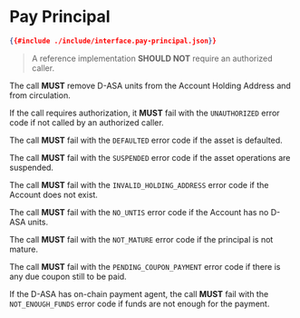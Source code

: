 # Pay Principal

```json
{{#include ./include/interface.pay-principal.json}}
```

> A reference implementation **SHOULD NOT** require an authorized caller.

The call **MUST** remove D-ASA units from the Account Holding Address and from
circulation.

If the call requires authorization, it **MUST** fail with the `UNAUTHORIZED` error
code if not called by an authorized caller.

The call **MUST** fail with the `DEFAULTED` error code if the asset is defaulted.

The call **MUST** fail with the `SUSPENDED` error code if the asset operations are
suspended.

The call **MUST** fail with the `INVALID_HOLDING_ADDRESS` error code if the Account
does not exist.

The call **MUST** fail with the `NO_UNTIS` error code if the Account has no D-ASA
units.

The call **MUST** fail with the `NOT_MATURE` error code if the principal is not
mature.

The call **MUST** fail with the `PENDING_COUPON_PAYMENT` error code if there is
any due coupon still to be paid.

If the D-ASA has on-chain payment agent, the call **MUST** fail with the `NOT_ENOUGH_FUNDS`
error code if funds are not enough for the payment.
